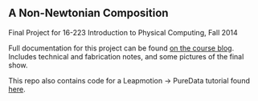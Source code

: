 ## A Non-Newtonian Composition

Final Project for 16-223 Introduction to Physical Computing, Fall 2014  

Full documentation for this project can be found [on the course blog](http://physcomp.org/final-project-non-newtonian-composition/). Includes technical and fabrication notes, and some pictures of the final show. 


This repo also contains code for a Leapmotion -> PureData tutorial found [here](http://physcomp.org/tutorial-leap-motion-to-puredata/).
